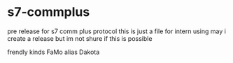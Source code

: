 # s7-commplus
pre release for s7 comm plus protocol
this is just a file for intern using  may i create a release but im not shure if this is possible

frendly kinds FaMo alias Dakota

